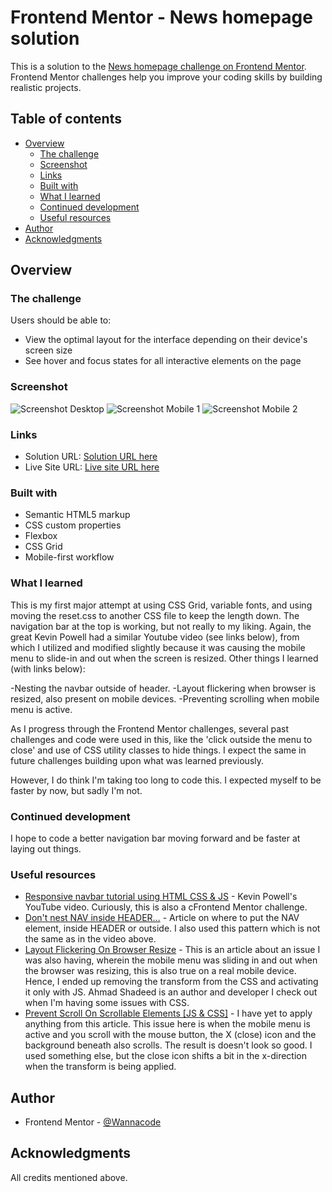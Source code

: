 # Frontend Mentor - News homepage solution

This is a solution to the [News homepage challenge on Frontend Mentor](https://www.frontendmentor.io/challenges/news-homepage-H6SWTa1MFl). Frontend Mentor challenges help you improve your coding skills by building realistic projects. 

## Table of contents

- [Overview](#overview)
  - [The challenge](#the-challenge)
  - [Screenshot](#screenshot)
  - [Links](#links)
  - [Built with](#built-with)
  - [What I learned](#what-i-learned)
  - [Continued development](#continued-development)
  - [Useful resources](#useful-resources)
- [Author](#author)
- [Acknowledgments](#acknowledgments)

## Overview

### The challenge

Users should be able to:

- View the optimal layout for the interface depending on their device's screen size
- See hover and focus states for all interactive elements on the page

### Screenshot

![Screenshot Desktop](./Screenshot-desktop-202302-21.png)
![Screenshot Mobile 1](./Screenshot-mobile-202302-21a.png)
![Screenshot Mobile 2](./Screenshot-mobile-202302-21b.png)

### Links

- Solution URL: [Solution URL here](https://your-solution-url.com)
- Live Site URL: [Live site URL here](https://your-live-site-url.com)

### Built with

- Semantic HTML5 markup
- CSS custom properties
- Flexbox
- CSS Grid
- Mobile-first workflow

### What I learned

This is my first major attempt at using CSS Grid, variable fonts, and using moving the reset.css to another CSS file to keep the length down. The navigation bar at the top is working, but not really to my liking. Again, the great Kevin Powell had a similar Youtube video (see links below), from which I utilized and modified slightly because it was causing the mobile menu to slide-in and out when the screen is resized. Other things I learned (with links below):

-Nesting the navbar outside of header.
-Layout flickering when browser is resized, also present on mobile devices.
-Preventing scrolling when mobile menu is active.

As I progress through the Frontend Mentor challenges, several past challenges and code were used in this, like the 'click outside the menu to close' and use of CSS utility classes to hide things. I expect the same in future challenges building upon what was learned previously.

However, I do think I'm taking too long to code this. I expected myself to be faster by now, but sadly I'm not.

### Continued development

I hope to code a better navigation bar moving forward and be faster at laying out things.

### Useful resources

- [Responsive navbar tutorial using HTML CSS & JS](https://www.youtube.com/watch?v=HbBMp6yUXO0) - Kevin Powell's YouTube video. Curiously, this is also a cFrontend Mentor challenge.
- [Don't nest NAV inside HEADER...](https://dev.to/masakudamatsu/don-t-nest-nav-inside-header-do-nest-the-hamburger-menu-button-inside-nav-6cp) - Article on where to put the NAV element, inside HEADER or outside. I also used this pattern which is not the same as in the video above.
- [Layout Flickering On Browser Resize](https://ishadeed.com/article/layout-flickering/) - This is an article about an issue I was also having, wherein the mobile menu was sliding in and out when the browser was resizing, this is also true on a real mobile device. Hence, I ended up removing the transform from the CSS and activating it only with JS. Ahmad Shadeed is an author and developer I check out when I'm having some issues with CSS.
- [Prevent Scroll On Scrollable Elements [JS & CSS]](https://alvarotrigo.com/blog/prevent-scroll-on-scrollable-element-js/) - I have yet to apply anything from this article. This issue here is when the mobile menu is active and you scroll with the mouse button, the X (close) icon and the background beneath also scrolls. The result is doesn't look so good. I used something else, but the close icon shifts a bit in the x-direction when the transform is being applied.

## Author

- Frontend Mentor - [@Wannacode](https://www.frontendmentor.io/profile/kwngptrl)

## Acknowledgments

All credits mentioned above.